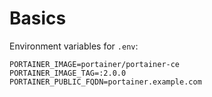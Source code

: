 # Basics
Environment variables for `.env`:

```
PORTAINER_IMAGE=portainer/portainer-ce
PORTAINER_IMAGE_TAG=:2.0.0
PORTAINER_PUBLIC_FQDN=portainer.example.com
```
